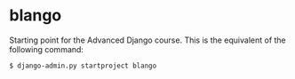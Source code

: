 # blango

Starting point for the Advanced Django course. This is the equivalent of the following command:

```bash
$ django-admin.py startproject blango
```


